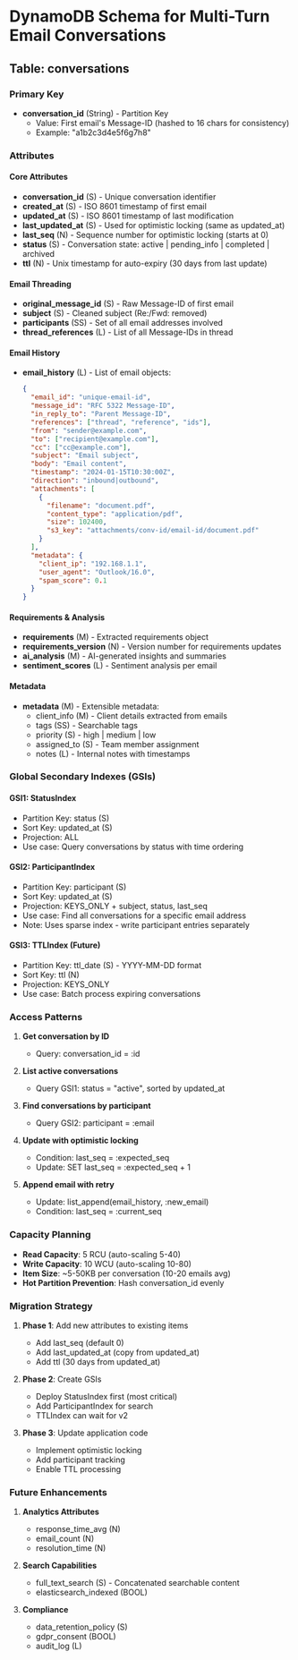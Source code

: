 # DynamoDB Schema for Multi-Turn Email Conversations

## Table: conversations

### Primary Key
- **conversation_id** (String) - Partition Key
  - Value: First email's Message-ID (hashed to 16 chars for consistency)
  - Example: "a1b2c3d4e5f6g7h8"

### Attributes

#### Core Attributes
- **conversation_id** (S) - Unique conversation identifier
- **created_at** (S) - ISO 8601 timestamp of first email
- **updated_at** (S) - ISO 8601 timestamp of last modification
- **last_updated_at** (S) - Used for optimistic locking (same as updated_at)
- **last_seq** (N) - Sequence number for optimistic locking (starts at 0)
- **status** (S) - Conversation state: active | pending_info | completed | archived
- **ttl** (N) - Unix timestamp for auto-expiry (30 days from last update)

#### Email Threading
- **original_message_id** (S) - Raw Message-ID of first email
- **subject** (S) - Cleaned subject (Re:/Fwd: removed)
- **participants** (SS) - Set of all email addresses involved
- **thread_references** (L) - List of all Message-IDs in thread

#### Email History
- **email_history** (L) - List of email objects:
  ```json
  {
    "email_id": "unique-email-id",
    "message_id": "RFC 5322 Message-ID",
    "in_reply_to": "Parent Message-ID",
    "references": ["thread", "reference", "ids"],
    "from": "sender@example.com",
    "to": ["recipient@example.com"],
    "cc": ["cc@example.com"],
    "subject": "Email subject",
    "body": "Email content",
    "timestamp": "2024-01-15T10:30:00Z",
    "direction": "inbound|outbound",
    "attachments": [
      {
        "filename": "document.pdf",
        "content_type": "application/pdf",
        "size": 102400,
        "s3_key": "attachments/conv-id/email-id/document.pdf"
      }
    ],
    "metadata": {
      "client_ip": "192.168.1.1",
      "user_agent": "Outlook/16.0",
      "spam_score": 0.1
    }
  }
  ```

#### Requirements & Analysis
- **requirements** (M) - Extracted requirements object
- **requirements_version** (N) - Version number for requirements updates
- **ai_analysis** (M) - AI-generated insights and summaries
- **sentiment_scores** (L) - Sentiment analysis per email

#### Metadata
- **metadata** (M) - Extensible metadata:
  - client_info (M) - Client details extracted from emails
  - tags (SS) - Searchable tags
  - priority (S) - high | medium | low
  - assigned_to (S) - Team member assignment
  - notes (L) - Internal notes with timestamps

### Global Secondary Indexes (GSIs)

#### GSI1: StatusIndex
- Partition Key: status (S)
- Sort Key: updated_at (S)
- Projection: ALL
- Use case: Query conversations by status with time ordering

#### GSI2: ParticipantIndex
- Partition Key: participant (S)
- Sort Key: updated_at (S) 
- Projection: KEYS_ONLY + subject, status, last_seq
- Use case: Find all conversations for a specific email address
- Note: Uses sparse index - write participant entries separately

#### GSI3: TTLIndex (Future)
- Partition Key: ttl_date (S) - YYYY-MM-DD format
- Sort Key: ttl (N)
- Projection: KEYS_ONLY
- Use case: Batch process expiring conversations

### Access Patterns

1. **Get conversation by ID**
   - Query: conversation_id = :id

2. **List active conversations**
   - Query GSI1: status = "active", sorted by updated_at

3. **Find conversations by participant**
   - Query GSI2: participant = :email

4. **Update with optimistic locking**
   - Condition: last_seq = :expected_seq
   - Update: SET last_seq = :expected_seq + 1

5. **Append email with retry**
   - Update: list_append(email_history, :new_email)
   - Condition: last_seq = :current_seq

### Capacity Planning

- **Read Capacity**: 5 RCU (auto-scaling 5-40)
- **Write Capacity**: 10 WCU (auto-scaling 10-80)
- **Item Size**: ~5-50KB per conversation (10-20 emails avg)
- **Hot Partition Prevention**: Hash conversation_id evenly

### Migration Strategy

1. **Phase 1**: Add new attributes to existing items
   - Add last_seq (default 0)
   - Add last_updated_at (copy from updated_at)
   - Add ttl (30 days from updated_at)

2. **Phase 2**: Create GSIs
   - Deploy StatusIndex first (most critical)
   - Add ParticipantIndex for search
   - TTLIndex can wait for v2

3. **Phase 3**: Update application code
   - Implement optimistic locking
   - Add participant tracking
   - Enable TTL processing

### Future Enhancements

1. **Analytics Attributes**
   - response_time_avg (N)
   - email_count (N) 
   - resolution_time (N)

2. **Search Capabilities**
   - full_text_search (S) - Concatenated searchable content
   - elasticsearch_indexed (BOOL)

3. **Compliance**
   - data_retention_policy (S)
   - gdpr_consent (BOOL)
   - audit_log (L)
